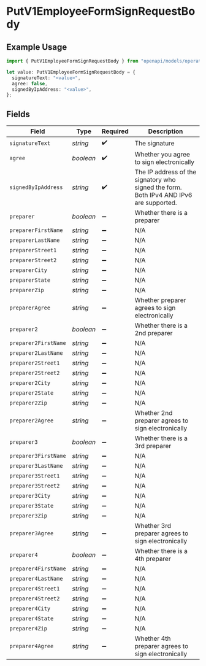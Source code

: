 # PutV1EmployeeFormSignRequestBody

## Example Usage

```typescript
import { PutV1EmployeeFormSignRequestBody } from "openapi/models/operations";

let value: PutV1EmployeeFormSignRequestBody = {
  signatureText: "<value>",
  agree: false,
  signedByIpAddress: "<value>",
};
```

## Fields

| Field                                                                                  | Type                                                                                   | Required                                                                               | Description                                                                            |
| -------------------------------------------------------------------------------------- | -------------------------------------------------------------------------------------- | -------------------------------------------------------------------------------------- | -------------------------------------------------------------------------------------- |
| `signatureText`                                                                        | *string*                                                                               | :heavy_check_mark:                                                                     | The signature                                                                          |
| `agree`                                                                                | *boolean*                                                                              | :heavy_check_mark:                                                                     | Whether you agree to sign electronically                                               |
| `signedByIpAddress`                                                                    | *string*                                                                               | :heavy_check_mark:                                                                     | The IP address of the signatory who signed the form. Both IPv4 AND IPv6 are supported. |
| `preparer`                                                                             | *boolean*                                                                              | :heavy_minus_sign:                                                                     | Whether there is a preparer                                                            |
| `preparerFirstName`                                                                    | *string*                                                                               | :heavy_minus_sign:                                                                     | N/A                                                                                    |
| `preparerLastName`                                                                     | *string*                                                                               | :heavy_minus_sign:                                                                     | N/A                                                                                    |
| `preparerStreet1`                                                                      | *string*                                                                               | :heavy_minus_sign:                                                                     | N/A                                                                                    |
| `preparerStreet2`                                                                      | *string*                                                                               | :heavy_minus_sign:                                                                     | N/A                                                                                    |
| `preparerCity`                                                                         | *string*                                                                               | :heavy_minus_sign:                                                                     | N/A                                                                                    |
| `preparerState`                                                                        | *string*                                                                               | :heavy_minus_sign:                                                                     | N/A                                                                                    |
| `preparerZip`                                                                          | *string*                                                                               | :heavy_minus_sign:                                                                     | N/A                                                                                    |
| `preparerAgree`                                                                        | *string*                                                                               | :heavy_minus_sign:                                                                     | Whether preparer agrees to sign electronically                                         |
| `preparer2`                                                                            | *boolean*                                                                              | :heavy_minus_sign:                                                                     | Whether there is a 2nd preparer                                                        |
| `preparer2FirstName`                                                                   | *string*                                                                               | :heavy_minus_sign:                                                                     | N/A                                                                                    |
| `preparer2LastName`                                                                    | *string*                                                                               | :heavy_minus_sign:                                                                     | N/A                                                                                    |
| `preparer2Street1`                                                                     | *string*                                                                               | :heavy_minus_sign:                                                                     | N/A                                                                                    |
| `preparer2Street2`                                                                     | *string*                                                                               | :heavy_minus_sign:                                                                     | N/A                                                                                    |
| `preparer2City`                                                                        | *string*                                                                               | :heavy_minus_sign:                                                                     | N/A                                                                                    |
| `preparer2State`                                                                       | *string*                                                                               | :heavy_minus_sign:                                                                     | N/A                                                                                    |
| `preparer2Zip`                                                                         | *string*                                                                               | :heavy_minus_sign:                                                                     | N/A                                                                                    |
| `preparer2Agree`                                                                       | *string*                                                                               | :heavy_minus_sign:                                                                     | Whether 2nd preparer agrees to sign electronically                                     |
| `preparer3`                                                                            | *boolean*                                                                              | :heavy_minus_sign:                                                                     | Whether there is a 3rd preparer                                                        |
| `preparer3FirstName`                                                                   | *string*                                                                               | :heavy_minus_sign:                                                                     | N/A                                                                                    |
| `preparer3LastName`                                                                    | *string*                                                                               | :heavy_minus_sign:                                                                     | N/A                                                                                    |
| `preparer3Street1`                                                                     | *string*                                                                               | :heavy_minus_sign:                                                                     | N/A                                                                                    |
| `preparer3Street2`                                                                     | *string*                                                                               | :heavy_minus_sign:                                                                     | N/A                                                                                    |
| `preparer3City`                                                                        | *string*                                                                               | :heavy_minus_sign:                                                                     | N/A                                                                                    |
| `preparer3State`                                                                       | *string*                                                                               | :heavy_minus_sign:                                                                     | N/A                                                                                    |
| `preparer3Zip`                                                                         | *string*                                                                               | :heavy_minus_sign:                                                                     | N/A                                                                                    |
| `preparer3Agree`                                                                       | *string*                                                                               | :heavy_minus_sign:                                                                     | Whether 3rd preparer agrees to sign electronically                                     |
| `preparer4`                                                                            | *boolean*                                                                              | :heavy_minus_sign:                                                                     | Whether there is a 4th preparer                                                        |
| `preparer4FirstName`                                                                   | *string*                                                                               | :heavy_minus_sign:                                                                     | N/A                                                                                    |
| `preparer4LastName`                                                                    | *string*                                                                               | :heavy_minus_sign:                                                                     | N/A                                                                                    |
| `preparer4Street1`                                                                     | *string*                                                                               | :heavy_minus_sign:                                                                     | N/A                                                                                    |
| `preparer4Street2`                                                                     | *string*                                                                               | :heavy_minus_sign:                                                                     | N/A                                                                                    |
| `preparer4City`                                                                        | *string*                                                                               | :heavy_minus_sign:                                                                     | N/A                                                                                    |
| `preparer4State`                                                                       | *string*                                                                               | :heavy_minus_sign:                                                                     | N/A                                                                                    |
| `preparer4Zip`                                                                         | *string*                                                                               | :heavy_minus_sign:                                                                     | N/A                                                                                    |
| `preparer4Agree`                                                                       | *string*                                                                               | :heavy_minus_sign:                                                                     | Whether 4th preparer agrees to sign electronically                                     |